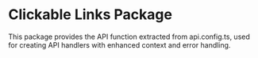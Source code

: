 # Clickable Links Package

This package provides the API function extracted from api.config.ts, used for creating API handlers with enhanced context and error handling.
